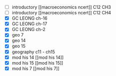 - [ ] introductory [[macroeconomics ncert]] C12 CH3
- [ ] introductory [[macroeconomics ncert]] C12 CH4
- [x] GC LEONG ch-16
- [x] GC LEONG ch-17
- [x] GC LEONG ch-2
- [x] geo 7
- [x] geo 14
- [x] geo 15
- [x] geography c11 - ch15
- [x] mod his 14 [[mod his 14]]
- [x] mod his 15 [[mod his 15]]
- [x] mod his 7 [[mod his 7]]